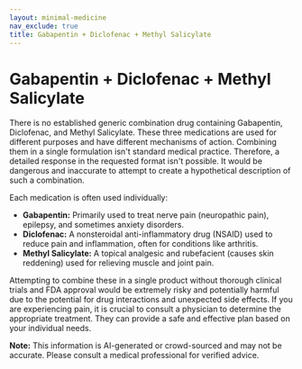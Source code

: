 ```yaml
---
layout: minimal-medicine
nav_exclude: true
title: Gabapentin + Diclofenac + Methyl Salicylate
---
```


# Gabapentin + Diclofenac + Methyl Salicylate

There is no established generic combination drug containing Gabapentin, Diclofenac, and Methyl Salicylate.  These three medications are used for different purposes and have different mechanisms of action. Combining them in a single formulation isn't standard medical practice.  Therefore, a detailed response in the requested format isn't possible.  It would be dangerous and inaccurate to attempt to create a hypothetical description of such a combination.

Each medication is often used individually:

* **Gabapentin:** Primarily used to treat nerve pain (neuropathic pain), epilepsy, and sometimes anxiety disorders.
* **Diclofenac:** A nonsteroidal anti-inflammatory drug (NSAID) used to reduce pain and inflammation, often for conditions like arthritis.
* **Methyl Salicylate:** A topical analgesic and rubefacient (causes skin reddening) used for relieving muscle and joint pain.

Attempting to combine these in a single product without thorough clinical trials and FDA approval would be extremely risky and potentially harmful due to the potential for drug interactions and unexpected side effects. If you are experiencing pain, it is crucial to consult a physician to determine the appropriate treatment.  They can provide a safe and effective plan based on your individual needs.


**Note:** This information is AI-generated or crowd-sourced and may not be accurate. Please consult a medical professional for verified advice.